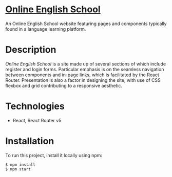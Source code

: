 # [ Online English School ](https://thunderbolton.github.io/Online-English-School/ "Online English School")

An Online English School website featuring pages and components typically found in a language learning platform.

# Description
*Online English School* is a site made up of several sections of which include register and login forms. Particular emphasis is on the seamless navigation between components and in-page links, which is facilitated by the React Router. Presentation is also a factor in designing the site, with use of CSS flexbox and grid contributing to a responsive aesthetic. 

# Technologies
* React, React Router v5

# Installation
To run this project, install it locally using npm:

```
$ npm install
$ npm start
```